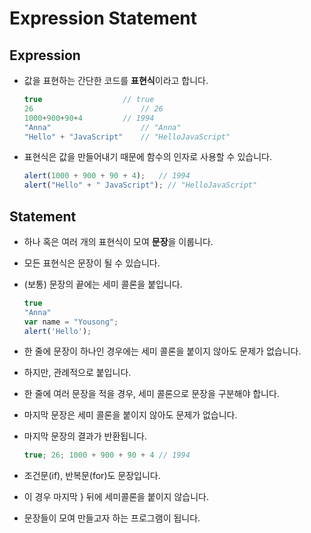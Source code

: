 # Expression Statement

## Expression

+ 값을 표현하는 간단한 코드를 **표현식**이라고 합니다. 

  ```javascript
  true 					// true
  26 						// 26
  1000+900+90+4			// 1994
  "Anna"					// "Anna"
  "Hello" + "JavaScript"	// "HelloJavaScript"
  ```

+ 표현식은 값을 만들어내기 때문에 함수의 인자로 사용할 수 있습니다.

  ```javascript
  alert(1000 + 900 + 90 + 4); 	// 1994
  alert("Hello" + " JavaScript"); // "HelloJavaScript"
  ```

## Statement

+ 하나 혹은 여러 개의 표현식이 모여 **문장**을 이룹니다. 

+ 모든 표현식은 문장이 될 수 있습니다. 

+ (보통) 문장의 끝에는 세미 콜론을 붙입니다. 

  ```javascript
  true
  "Anna"
  var name = "Yousong";
  alert('Hello');
  ```

+ 한 줄에 문장이 하나인 경우에는 세미 콜론을 붙이지 않아도 문제가 없습니다. 

+ 하지만, 관례적으로 붙입니다. 

+ 한 줄에 여러 문장을 적을 경우, 세미 콜론으로 문장을 구분해야 합니다. 

+ 마지막 문장은 세미 콜론을 붙이지 않아도 문제가 없습니다. 

+ 마지막 문장의 결과가 반환됩니다. 

  ```javascript
  true; 26; 1000 + 900 + 90 + 4 // 1994
  ```

+ 조건문(if), 반복문(for)도 문장입니다. 

+ 이 경우 마지막 } 뒤에 세미콜론을 붙이지 않습니다. 

+ 문장들이 모여 만들고자 하는 프로그램이 됩니다. 

